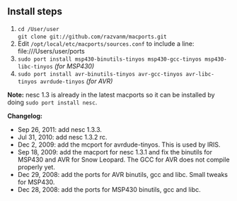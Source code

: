 Install steps
-------------

1. `cd /User/user`<br />`git clone git://github.com/razvanm/macports.git`
2. Edit `/opt/local/etc/macports/sources.conf` to include a line: file:///Users/user/ports
3. `sudo port install msp430-binutils-tinyos msp430-gcc-tinyos msp430-libc-tinyos` _(for MSP430)_
4. `sudo port install avr-binutils-tinyos avr-gcc-tinyos avr-libc-tinyos avrdude-tinyos` _(for AVR)_

**Note:** nesc 1.3 is already in the latest macports so it can be installed by doing `sudo port install nesc`.

**Changelog:**

* Sep 26, 2011: add nesc 1.3.3.
* Jul 31, 2010: add nesc 1.3.2 rc.
* Dec 2, 2009: add the mcport for avrdude-tinyos. This is used by IRIS.
* Sep 18, 2009: add the macport for nesc 1.3.1 and fix the binutils for MSP430 and AVR for Snow Leopard. The GCC for AVR does not compile properly yet.
* Dec 29, 2008: add the ports for AVR binutils, gcc and libc. Small tweaks for MSP430.
* Dec 28, 2008: add the ports for MSP430 binutils, gcc and libc.
